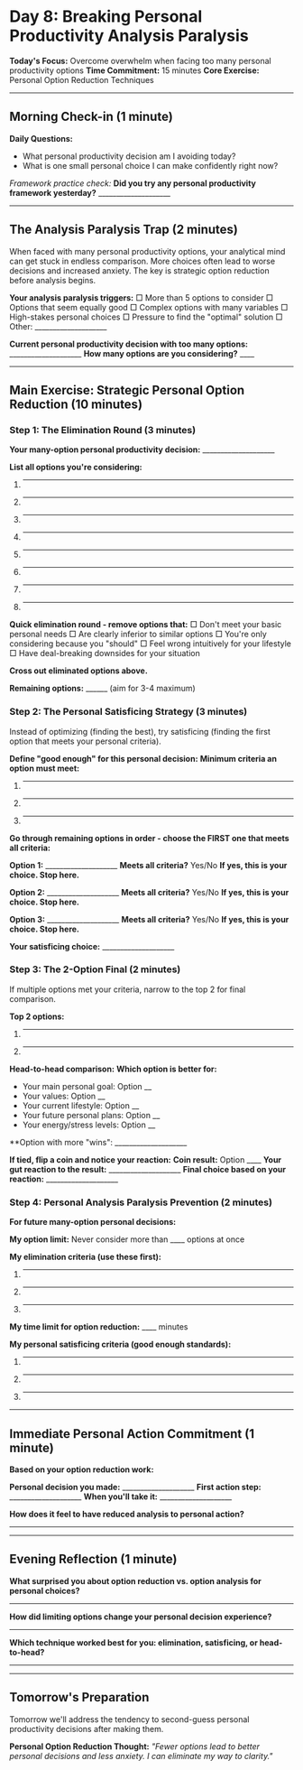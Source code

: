 # Day 8: Breaking Personal Productivity Analysis Paralysis

**Today's Focus:** Overcome overwhelm when facing too many personal productivity options
**Time Commitment:** 15 minutes
**Core Exercise:** Personal Option Reduction Techniques

---

## Morning Check-in (1 minute)

**Daily Questions:**
- What personal productivity decision am I avoiding today?
- What is one small personal choice I can make confidently right now?

*Framework practice check:*
**Did you try any personal productivity framework yesterday?** ____________________

---

## The Analysis Paralysis Trap (2 minutes)

When faced with many personal productivity options, your analytical mind can get stuck in endless comparison. More choices often lead to worse decisions and increased anxiety. The key is strategic option reduction before analysis begins.

**Your analysis paralysis triggers:**
□ More than 5 options to consider
□ Options that seem equally good
□ Complex options with many variables
□ High-stakes personal choices
□ Pressure to find the "optimal" solution
□ Other: ____________________

**Current personal productivity decision with too many options:** ____________________
**How many options are you considering?** ____

---

## Main Exercise: Strategic Personal Option Reduction (10 minutes)

### Step 1: The Elimination Round (3 minutes)

**Your many-option personal productivity decision:** ____________________

**List all options you're considering:**
1. ____________________
2. ____________________
3. ____________________
4. ____________________
5. ____________________
6. ____________________
7. ____________________
8. ____________________

**Quick elimination round - remove options that:**
□ Don't meet your basic personal needs
□ Are clearly inferior to similar options
□ You're only considering because you "should"
□ Feel wrong intuitively for your lifestyle
□ Have deal-breaking downsides for your situation

**Cross out eliminated options above.**

**Remaining options:** ______ (aim for 3-4 maximum)

### Step 2: The Personal Satisficing Strategy (3 minutes)

Instead of optimizing (finding the best), try satisficing (finding the first option that meets your personal criteria).

**Define "good enough" for this personal decision:**
**Minimum criteria an option must meet:**
1. ____________________
2. ____________________
3. ____________________

**Go through remaining options in order - choose the FIRST one that meets all criteria:**

**Option 1:** ____________________
**Meets all criteria?** Yes/No
**If yes, this is your choice. Stop here.**

**Option 2:** ____________________
**Meets all criteria?** Yes/No
**If yes, this is your choice. Stop here.**

**Option 3:** ____________________
**Meets all criteria?** Yes/No
**If yes, this is your choice. Stop here.**

**Your satisficing choice:** ____________________

### Step 3: The 2-Option Final (2 minutes)

If multiple options met your criteria, narrow to the top 2 for final comparison.

**Top 2 options:**
1. ____________________
2. ____________________

**Head-to-head comparison:**
**Which option is better for:**
- Your main personal goal: Option __ 
- Your values: Option __
- Your current lifestyle: Option __
- Your future personal plans: Option __
- Your energy/stress levels: Option __

**Option with more "wins": ____________________

**If tied, flip a coin and notice your reaction:**
**Coin result:** Option ____
**Your gut reaction to the result:** ____________________
**Final choice based on your reaction:** ____________________

### Step 4: Personal Analysis Paralysis Prevention (2 minutes)

**For future many-option personal decisions:**

**My option limit:** Never consider more than ____ options at once

**My elimination criteria (use these first):**
1. ____________________
2. ____________________
3. ____________________

**My time limit for option reduction:** ____ minutes

**My personal satisficing criteria (good enough standards):**
1. ____________________
2. ____________________
3. ____________________

---

## Immediate Personal Action Commitment (1 minute)

**Based on your option reduction work:**

**Personal decision you made:** ____________________
**First action step:** ____________________
**When you'll take it:** ____________________

**How does it feel to have reduced analysis to personal action?**
____________________

---

## Evening Reflection (1 minute)

**What surprised you about option reduction vs. option analysis for personal choices?**
____________________

**How did limiting options change your personal decision experience?**
____________________

**Which technique worked best for you: elimination, satisficing, or head-to-head?**
____________________

---

## Tomorrow's Preparation
Tomorrow we'll address the tendency to second-guess personal productivity decisions after making them.

**Personal Option Reduction Thought:**
*"Fewer options lead to better personal decisions and less anxiety. I can eliminate my way to clarity."*